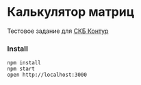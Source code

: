 Калькулятор матриц
=====================

Тестовое задание для [СКБ Контур](http://kontur.ru)

### Install

```
npm install
npm start
open http://localhost:3000
```
